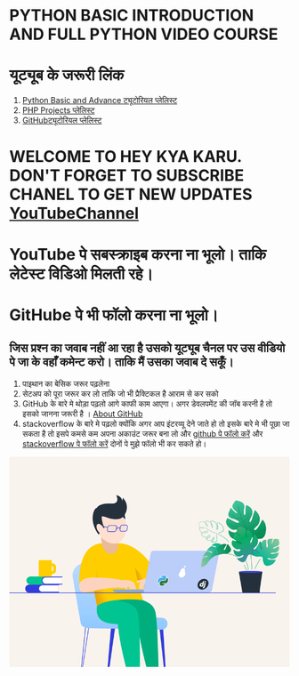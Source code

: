 # PYTHON BASIC INTRODUCTION AND FULL PYTHON VIDEO COURSE

# यूट्यूब के जरूरी लिंक 
1. [Python Basic and Advance ट्यूटोरियल प्लेलिस्ट](https://www.youtube.com/playlist?list=PLK6wiPavf7QikS9PMYrGZXz1HlE1KZLD3)
2. [PHP Projects प्लेलिस्ट](https://www.youtube.com/playlist?list=PLK6wiPavf7QiEj6IPc3lkjz1wR4w9RM6B)
3. [GitHubट्यूटोरियल प्लेलिस्ट](https://www.youtube.com/watch?v=LUyVs2MTlTM&list=PLK6wiPavf7Qjydpc5v-hdIoqCx2V19pHP)


# WELCOME TO HEY KYA KARU. DON'T FORGET TO SUBSCRIBE CHANEL TO GET NEW UPDATES [YouTubeChannel](https://www.youtube.com/channel/UCphs2JfmIClR62wbyf76HDg/featured?view_as=subscriber)

# YouTube पे सबस्क्राइब करना ना भूलो।  ताकि लेटेस्ट विडिओ मिलती रहे। 
# GitHube पे भी फॉलो करना ना भूलो। 

## जिस प्रश्न का जवाब नहीं आ रहा है उसको यूट्यूब चैनल पर उस वीडियो पे जा के वहाँ कमेन्ट करो। ताकि मैं उसका जवाब दे सकूँ। 

1. पाइथान का बेसिक जरूर पढ़लेना 
2. सेटअप को पूरा जरूर कर लो ताकि जो भी प्रैक्टिकल है आराम से कर सको 
3. GitHub के बारे मे थोड़ा पढ़लो आगे काफी काम आएगा। अगर डेवलपमेंट की जॉब करनी है तो इसको जानना जरूरी है । [About GitHub](https://github.com/features)
4. stackoverflow के बारे मे पढ़लो क्योंकि अगर आप इंटरव्यू देने जाते हो तो इसके बारे मे भी पूछा जा सकता है तो इसपे कमसे कम अपना अकाउंट जरूर बना लो और [github पे फॉलो करें](https://github.com/heysushil) और [stackoverflow पे फॉलो करें](https://stackoverflow.com/users/4000266/heysushil) दोनों पे मुझे फॉलो भी कर सकते हो।

![hey kya karu python training](https://github.com/heysushil/python_basic_and_advance_with_excercise/blob/master/other/python-training-with-example.gif)